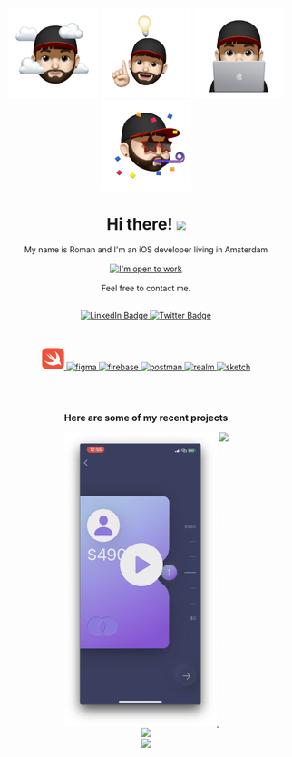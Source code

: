 <div align="center">
  <img src="https://github.com/firmach/firmach/blob/master/media/dreaming.png" width="160px">
  <img src="https://github.com/firmach/firmach/blob/master/media/idea.png" width="160px">
  <img src="https://github.com/firmach/firmach/blob/master/media/code.png" width="160px">
  <img src="https://github.com/firmach/firmach/blob/master/media/success.png" width="160px">
  <h1>
    Hi there! <img src="https://raw.githubusercontent.com/MartinHeinz/MartinHeinz/master/wave.gif" width="30px">
  </h1>
  <p>
    My name is Roman and I'm an iOS developer living in Amsterdam
    </br></br>
    <a href="https://www.linkedin.com/in/churkin/?locale=en_US" target="_blank" rel="noreferrer"><img src="https://badgen.net/badge/Currently/Open%20to%20work/orange?labelColor=orange&scale=1.5&icon=https://simpleicons.now.sh/swift/fff" alt="I'm open to work"></a>
    </br></br>
    Feel free to contact me.
  </p>
  </br>
  <div>
    <a href="https://www.linkedin.com/in/churkin/">
      <img src="https://img.shields.io/badge/LinkedIn-blue?style=for-the-badge&logo=linkedin&logoColor=white" alt="LinkedIn Badge"/>
    </a>
    <a href="https://twitter.com/Firmach">
      <img src="https://img.shields.io/badge/Twitter-blue?style=for-the-badge&logo=twitter&logoColor=white" alt="Twitter Badge"/>
    </a>
  </div>
  <div>
    </br>
    </br>
    <p><a href="https://developer.apple.com/swift/" target="_blank" rel="noreferrer"> <img src="https://raw.githubusercontent.com/devicons/devicon/master/icons/swift/swift-original.svg" alt="swift" width="40" height="40"/> </a> <a href="https://www.figma.com/" target="_blank" rel="noreferrer"> <img src="https://www.vectorlogo.zone/logos/figma/figma-icon.svg" alt="figma" width="40" height="40"/> </a> <a href="https://firebase.google.com/" target="_blank" rel="noreferrer"> <img src="https://www.vectorlogo.zone/logos/firebase/firebase-icon.svg" alt="firebase" width="40" height="40"/> </a> <a href="https://postman.com" target="_blank" rel="noreferrer"> <img src="https://www.vectorlogo.zone/logos/getpostman/getpostman-icon.svg" alt="postman" width="40" height="40"/> </a> <a href="https://realm.io/" target="_blank" rel="noreferrer"> <img src="https://raw.githubusercontent.com/bestofjs/bestofjs-webui/8665e8c267a0215f3159df28b33c365198101df5/public/logos/realm.svg" alt="realm" width="40" height="40"/> </a> <a href="https://www.sketch.com/" target="_blank" rel="noreferrer"> <img src="https://www.vectorlogo.zone/logos/sketchapp/sketchapp-icon.svg" alt="sketch" width="40" height="40"/> </a></p>
  </div>
</div>
</br>
</br>

<div align="center">
  <h3>
    Here are some of my recent projects
  </h3>
  <a href="https://github.com/RedMadRobot/NeumorphicWallet">
    <img src="https://github.com/RedMadRobot/NeumorphicWallet/blob/master/preview-2.png" width="270"/>
  </a>
  <a href="https://github.com/firmach/CreditCards">
    <img src="https://github.com/firmach/CreditCards/blob/master/preview.gif" width="230" align="top"/>
  </a>
  </br>
  <a href="https://github.com/RedMadRobot/PrioritizedTabBar">
    <img src="https://github.com/Redmadrobot/PrioritizedTabBar/blob/master/preview.gif" width="520"/>
  </a>
  </br>
  <a href="https://github.com/RedMadRobot/Alarm-Clock">
    <img src="https://github.com/Redmadrobot/Alarm-Clock/blob/master/preview.gif" width="520"/>
  </a>
</div>

<!--
**firmach/firmach** is a ✨ _special_ ✨ repository because its `README.md` (this file) appears on your GitHub profile.

Here are some ideas to get you started:

- 🔭 I’m currently working on ...
- 🌱 I’m currently learning ...
- 👯 I’m looking to collaborate on ...![image](https://user-images.githubusercontent.com/1532138/166221445-7151d1c0-7ee5-4551-8207-e25c44092c84.gif)

- 🤔 I’m looking for help with ...
- 💬 Ask me about ...
- 📫 How to reach me: ...
- 😄 Pronouns: ...<img width="263" alt="image" src="https://user-images.githubusercontent.com/1532138/166221439-dcad75ef-0a4c-42fc-8fc8-c89abc5e1e90.png">

- ⚡ Fun fact: ...
-->
